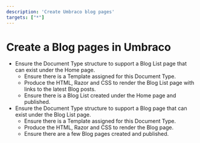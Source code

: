 ```yaml
---
description: 'Create Umbraco blog pages'
targets: ["*"]
---
```


# Create a Blog pages in Umbraco

* Ensure the Document Type structure to support a Blog List page that can exist under the Home page.
  * Ensure there is a Template assigned for this Document Type.
  * Produce the HTML, Razor and CSS to render the Blog List page with links to the latest Blog posts.
  * Ensure there is a Blog List created under the Home page and published.
* Ensure the Document Type structure to support a Blog page that can exist under the Blog List page.
  * Ensure there is a Template assigned for this Document Type.
  * Produce the HTML, Razor and CSS to render the Blog page.
  * Ensure there are a few Blog pages created and published.